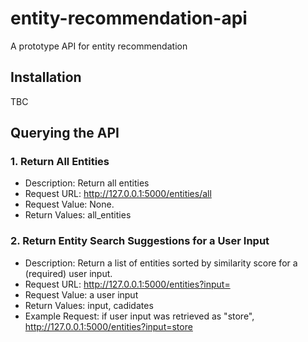 # entity-recommendation-api
A prototype API for entity recommendation

## Installation

TBC

## Querying the API
### 1. Return All Entities
- Description: Return all entities
- Request URL: http://127.0.0.1:5000/entities/all
- Request Value: None.
- Return Values: all_entities


### 2. Return Entity Search Suggestions for a User Input
- Description: Return a list of entities sorted by similarity score for a (required) user input.
- Request URL: http://127.0.0.1:5000/entities?input=
- Request Value: a user input
- Return Values: input, cadidates
- Example Request: 
  if user input was retrieved as "store",
  http://127.0.0.1:5000/entities?input=store
